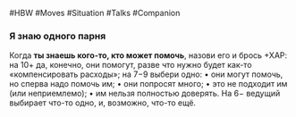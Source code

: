 #HBW #Moves #Situation #Talks #Companion 
### Я знаю одного парня
Когда **ты знаешь кого-то, кто может помочь**, назови его и брось +ХАР: на 10+ да, конечно, они помогут, разве что нужно будет как-то «компенсировать расходы»; на 7−9 выбери одно: 
• они могут помочь, но сперва надо помочь им; 
• они попросят много; 
• это не подходит им (или неприемлемо); 
• им нельзя полностью доверять. 
На 6− ведущий выбирает что-то одно, и, возможно, что-то ещё.